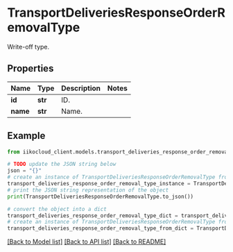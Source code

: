 # TransportDeliveriesResponseOrderRemovalType

Write-off type.

## Properties

Name | Type | Description | Notes
------------ | ------------- | ------------- | -------------
**id** | **str** | ID. | 
**name** | **str** | Name. | 

## Example

```python
from iikocloud_client.models.transport_deliveries_response_order_removal_type import TransportDeliveriesResponseOrderRemovalType

# TODO update the JSON string below
json = "{}"
# create an instance of TransportDeliveriesResponseOrderRemovalType from a JSON string
transport_deliveries_response_order_removal_type_instance = TransportDeliveriesResponseOrderRemovalType.from_json(json)
# print the JSON string representation of the object
print(TransportDeliveriesResponseOrderRemovalType.to_json())

# convert the object into a dict
transport_deliveries_response_order_removal_type_dict = transport_deliveries_response_order_removal_type_instance.to_dict()
# create an instance of TransportDeliveriesResponseOrderRemovalType from a dict
transport_deliveries_response_order_removal_type_from_dict = TransportDeliveriesResponseOrderRemovalType.from_dict(transport_deliveries_response_order_removal_type_dict)
```
[[Back to Model list]](../README.md#documentation-for-models) [[Back to API list]](../README.md#documentation-for-api-endpoints) [[Back to README]](../README.md)


